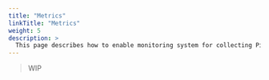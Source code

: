 ```yaml
---
title: "Metrics"
linkTitle: "Metrics"
weight: 5
description: >
  This page describes how to enable monitoring system for collecting PipeCD' metrics.
---
```


> WIP
